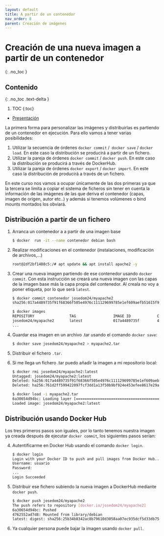 ```yaml
---
layout: default
title: A partir de un contenedor
nav_order: 8
parent: Creación de imágenes
---
```

# Creación de una nueva imagen a partir de un contenedor
{: .no_toc }

## Contenido
{: .no_toc .text-delta }

1. TOC
{:toc}


* [Presentación](https://raw.githubusercontent.com/josedom24/presentaciones/main/iaw/imagen_contenedor.pdf)

La primera forma para personalizar las imágenes y distribuirlas es partiendo de un contenedor en ejecución. Para ello vamos a tener varias posibilidades:


1. Utilizar la secuencia de órdenes `docker commit` /` docker save` / `docker load`. En este caso la distribución se producirá a partir de un fichero.
2. Utilizar la pareja de órdenes `docker commit` / `docker push`. En este caso la distribución se producirá a través de DockerHub.
3. Utilizar la pareja de órdenes `docker export` / `docker import`. En este caso la distribución de producirá a través de un fichero.

En este curso nos vamos a ocupar  únicamente de las dos primeras ya que la tercera se limita a copiar el sistema de ficheros sin tener en cuenta la información de las imágenes de las que deriva el contenedor (capas, imagen de origen, autor etc..) y además si tenemos volúmenes o bind mounts montados los obviará.



## Distribución a partir de un fichero

1. Arranca un contenedor a a partir de una imagen base

    ```bash
    $ docker  run -it --name contenedor debian bash
    ```

2. Realizar modificaciones en el contenedor (instalaciones, modificación de archivos,...)

    ```bash
    root@2df2bf1488c5:/# apt update && apt install apache2 -y
    ```

3. Crear una nueva imagen partiendo de ese contenedor usando `docker commit`. Con esta instrucción se creará una nueva imagen con las capas de la imagen base más la capa propia del contenedor. Al creala no voy a poner etiqueta, por lo que será `latest`.

    ```bash
    $ docker commit contenedor josedom24/myapache2
    sha256:017a4489735f91f68366f505e4976c111129699785e1ef609aefb51615f98fc4

    $ docker images
    REPOSITORY                TAG                 IMAGE ID            CREATED             SIZE
    josedom24/myapache2       latest              017a4489735f        44 seconds ago      243MB
    ...
    ```

4. Guardar esa imagen en un archivo .tar usando el comando `docker save`:

    ```bash    
    $ docker save josedom24/myapache2 > myapache2.tar
    ```

5. Distribuir el fichero `.tar`.

6. Si me llega un fichero .tar puedo añadir la imagen a mi repositorio local:

    ```bash
    $ docker rmi josedom24/myapache2:latest 
    Untagged: josedom24/myapache2:latest
    Deleted: ha256:017a4489735f91f68366f505e4976c111129699785e1ef609aeb51615f98fc4
    Deleted: ha256:761d2ff599422097fcf3dd1a13f50b9bf924e453efee8617e29a78602efcf21
    
    $ docker load -i myapache2.tar          
    6a30654d94bc: Loading layer [==================================================>]  132.4MB/132.4MB
    Loaded image: josedom24/myapache2:latest
    ```
## Distribución usando Docker Hub

Los tres primeros pasos son iguales, por lo tanto tenemos nuestra imagen ya creada después de ejecutar `docker commit`, los siguientes pasos serían:

4. Autentificarme en Docker Hub usando el comando `docker login`.

    ```bash
    $ docker login 
    Login with your Docker ID to push and pull images from Docker Hub...
    Username: usuario
    Password: 
    ...
    Login Succeeded
    ```

5. Distribuir ese fichero subiendo la nueva imagen a DockerHub mediante `docker push`.

    ```bash
    $ docker push josedom24/myapache2
    The push refers to repository [docker.io/josedom24/myapache2]
    6a30654d94bc: Pushed 
    4762552ad7d8: Mounted from library/debian 
    latest: digest: sha256:25b34b8342ac8b79610d3058aa07ec935dcf5d33db7544da9a216050e1d2077a size: 741
    ```

6. Ya cualquier persona puede bajar la imagen usando `docker pull`.

